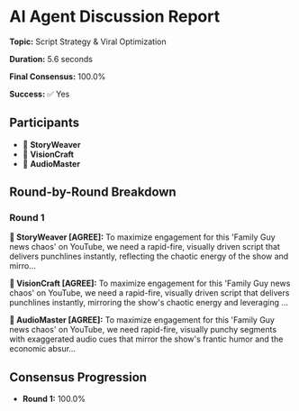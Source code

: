 # AI Agent Discussion Report

**Topic:** Script Strategy & Viral Optimization

**Duration:** 5.6 seconds

**Final Consensus:** 100.0%

**Success:** ✅ Yes

## Participants

- 📝 **StoryWeaver**
- 🎨 **VisionCraft**
- 🎵 **AudioMaster**

## Round-by-Round Breakdown

### Round 1

**📝 StoryWeaver [AGREE]:** To maximize engagement for this 'Family Guy news chaos' on YouTube, we need a rapid-fire, visually driven script that delivers punchlines instantly, reflecting the chaotic energy of the show and mirro...

**🎨 VisionCraft [AGREE]:** To maximize engagement for this 'Family Guy news chaos' on YouTube, we need a rapid-fire, visually driven script that delivers punchlines instantly, mirroring the show's chaotic energy and leveraging ...

**🎵 AudioMaster [AGREE]:** To maximize engagement for this 'Family Guy news chaos' on YouTube, we need rapid-fire, visually punchy segments with exaggerated audio cues that mirror the show's frantic humor and the economic absur...

## Consensus Progression

- **Round 1:** 100.0%
